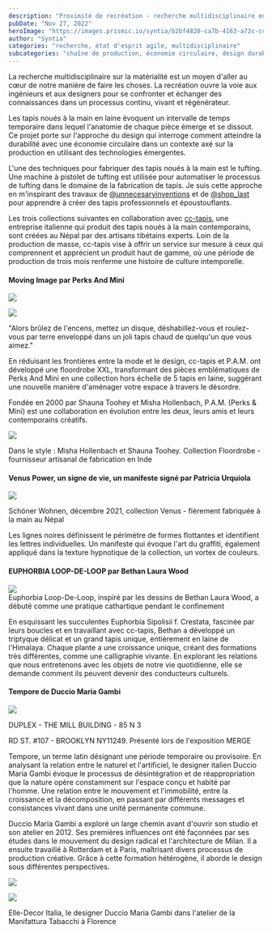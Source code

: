 ```yaml
---
description: "Proximité de recréation - recherche multidisciplinaire en science des matériaux"
pubDate: "Nov 27, 2022"
heroImage: "https://images.prismic.io/syntia/b2bf4820-ca7b-4163-a72c-cc7f4d331b6e_75d89d3b4394ab6be51c86cf49fe5cb3fba7f650-1000x1500-1.jpg?auto=compress,format"
author: "Syntia"
categories: "recherche, état d'esprit agile, multidisciplinaire"
subcategories: "chaîne de production, économie circulaire, design durable, gestion des déchets, réappropriation"
---
```


La recherche multidisciplinaire sur la matérialité est un moyen d'aller au cœur de notre manière de faire les choses. La recréation ouvre la voie aux ingénieurs et aux designers pour se confronter et échanger des connaissances dans un processus continu, vivant et régénérateur.

Les tapis noués à la main en laine évoquent un intervalle de temps temporaire dans lequel l'anatomie de chaque pièce émerge et se dissout. Ce projet porte sur l'approche du design qui interroge comment atteindre la durabilité avec une économie circulaire dans un contexte axé sur la production en utilisant des technologies émergentes.

L'une des techniques pour fabriquer des tapis noués à la main est le tufting. Une machine à pistolet de tufting est utilisée pour automatiser le processus de tufting dans le domaine de la fabrication de tapis. Je suis cette approche en m'inspirant des travaux de [@unnecesaryinventions](https://youtu.be/_matYB5rdZA) et de [@shop\_last](https://youtu.be/nWmzjuQONKI) pour apprendre à créer des tapis professionnels et époustouflants.

Les trois collections suivantes en collaboration avec [cc-tapis](https://www.cc-tapis.com/), une entreprise italienne qui produit des tapis noués à la main contemporains, sont créées au Népal par des artisans tibétains experts. Loin de la production de masse, cc-tapis vise à offrir un service sur mesure à ceux qui comprennent et apprécient un produit haut de gamme, où une période de production de trois mois renferme une histoire de culture intemporelle.

#### **Moving Image par Perks And Mini**

![](https://images.prismic.io/syntia/6f0a789b-837d-491f-92d5-7e1a3faad91d_1c0f29be5ebe5cdb093592f8e66ab59aab32cfae-1001x1500-1.webp?auto=compress,format)

![](https://images.prismic.io/syntia/2691f425-4703-435a-b40c-038d001dfeb0_pamxcc-tapis_jumper_03_2000x-1.webp?auto=compress,format)

"Alors brûlez de l'encens, mettez un disque, déshabillez-vous et roulez-vous par terre enveloppé dans un joli tapis chaud de quelqu'un que vous aimez."

En réduisant les frontières entre la mode et le design, cc-tapis et P.A.M. ont développé une floordrobe XXL, transformant des pièces emblématiques de Perks And Mini en une collection hors échelle de 5 tapis en laine, suggérant une nouvelle manière d'aménager votre espace à travers le désordre.

Fondée en 2000 par Shauna Toohey et Misha Hollenbach, P.A.M. (Perks & Mini) est une collaboration en évolution entre les deux, leurs amis et leurs contemporains créatifs.

![](https://images.prismic.io/syntia/b2bf4820-ca7b-4163-a72c-cc7f4d331b6e_75d89d3b4394ab6be51c86cf49fe5cb3fba7f650-1000x1500-1.jpg?auto=compress,format)

Dans le style : Misha Hollenbach et Shauna Toohey. Collection Floordrobe - fournisseur artisanal de fabrication en Inde

#### **Venus Power, un signe de vie, un manifeste signé par Patricia Urquiola**

![](https://images.prismic.io/syntia/d2c67a07-3968-4307-8253-0302b9ba1c6b_cc-tapis-venus-power-by-patricia-urquiola-schoner-wohnen-1200x1600-1.jpg?auto=compress,format)

Schöner Wohnen, décembre 2021, collection Venus - fièrement fabriquée à la main au Népal

Les lignes noires définissent le périmètre de formes flottantes et identifient les lettres individuelles. Un manifeste qui évoque l'art du graffiti, également appliqué dans la texture hypnotique de la collection, un vortex de couleurs.

#### **EUPHORBIA LOOP-DE-LOOP par Bethan Laura Wood**

![](https://images.prismic.io/syntia/16948081-8757-4d82-bd1a-6ed545499fff_cc-tapis-showroom-bethan-laura-wood-euphorbia-collection-rug-1024x683-1.jpg?auto=compress,format)  
Euphorbia Loop-De-Loop, inspiré par les dessins de Bethan Laura Wood, a débuté comme une pratique cathartique pendant le confinement

En esquissant les succulentes Euphorbia Sipolisii f. Crestata, fascinée par leurs boucles et en travaillant avec cc-tapis, Bethan a développé un triptyque délicat et un grand tapis unique, entièrement en laine de l'Himalaya. Chaque plante a une croissance unique, créant des formations très différentes, comme une calligraphie vivante. En explorant les relations que nous entretenons avec les objets de notre vie quotidienne, elle se demande comment ils peuvent devenir des conducteurs culturels.

#### **Tempore de Duccio Maria Gambi**

![](https://images.prismic.io/syntia/b3dba677-9e41-42a2-9451-08ed3bae0178_cc-tapis-duccio-maria-gambi-tempore-allestimento-duplex-ny-4.jpg?auto=compress,format)

DUPLEX - THE MILL BUILDING - 85 N 3

RD ST. #107 - BROOKLYN NY11249. Présenté lors de l'exposition MERGE

Tempore, un terme latin désignant une période temporaire ou provisoire. En analysant la relation entre le naturel et l'artificiel, le designer italien Duccio Maria Gambi évoque le processus de désintégration et de réappropriation que la nature opère constamment sur l'espace conçu et habité par l'homme. Une relation entre le mouvement et l'immobilité, entre la croissance et la décomposition, en passant par différents messages et consistances vivant dans une unité permanente commune.

Duccio Maria Gambi a exploré un large chemin avant d'ouvrir son studio et son atelier en 2012. Ses premières influences ont été façonnées par ses études dans le mouvement du design radical et l'architecture de Milan. Il a ensuite travaillé à Rotterdam et à Paris, maîtrisant divers processus de production créative. Grâce à cette formation hétérogène, il aborde le design sous différentes perspectives.

![](https://images.prismic.io/syntia/e09a083e-bbc4-4798-9900-c28a7b5803ff_mobilia-duccio-maria-gambi-banner.jpg?auto=compress,format)

![](https://images.prismic.io/syntia/025f85a6-e3e6-4c4b-beb1-1e0316fec4cb_cc-tapis_tempore-by-duccio-maria-gambi_elle-decor-italia_pagina_3-821x1024-1.jpg?auto=compress,format)

Elle-Decor Italia, le designer Duccio Maria Gambi dans l'atelier de la Manifattura Tabacchi à Florence
